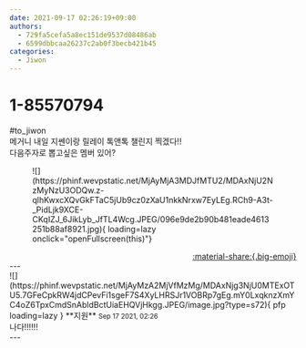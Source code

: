 ```yaml
---
date: 2021-09-17 02:26:19+09:00
authors:
  - 729fa5cefa5a8ec151de9537d08486ab
  - 6599dbbcaa26237c2ab0f3becb421b45
categories:
  - Jiwon
---
```


# 1-85570794

<div class="post-container" markdown="1">
<div class="content-container md-sidebar__scrollwrap" markdown="1">

\#to_jiwon<br>메거니 내일 지쎈이랑 릴레이 톡앤톡 챌린지 찍겠다!!<br>다음주자로 뽑고싶은 멤버 있어?
<figure markdown="1">
![](https://phinf.wevpstatic.net/MjAyMjA3MDJfMTU2/MDAxNjU2NzMyNzU3ODQw.z-qlhKwxcXQvGkFTaC5jUb9cz0zXaU1nkkNrxw7EyLEg.RCh9-A3t-_PidLjk9XCE-CKqIZJ_6JikLyb_JfTL4Wcg.JPEG/096e9de2b90b481eade4613251b88af8921.jpg){ loading=lazy onclick="openFullscreen(this)"}
</figure>


</div>
</div>

<div style="text-align: right;" markdown="1">
<a href="https://weverse.io/fromis9/fanpost/1-85570794" style="text-align: right;">:material-share:{.big-emoji}</a>
</div>
---

<div class="comments-container md-sidebar__scrollwrap" markdown="1">
<div class="comment" markdown="1">
<div class='id-container' markdown="1">
![](https://phinf.wevpstatic.net/MjAyMzA2MjVfMzMg/MDAxNjg3NjU0MTExOTU5.7GFeCpkRW4jdCPevFi1sgeF7S4XyLHRSJr1VOBRp7gEg.mY0LxqknzXmYC4oZ6TpxCmdSnAbldBctUiaEHQVjHkgg.JPEG/image.jpg?type=s72){ pfp loading=lazy }
**<span class="artist">지원</span>** <small>Sep 17 2021, 02:26</small><br>
</div>
<div class='comment-body' markdown="1">
나다!!!!!!
</div>
</div>
</div>
---
